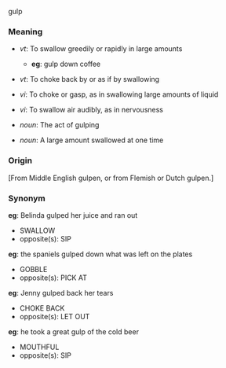 gulp
### Meaning
+ _vt_: To swallow greedily or rapidly in large amounts
    + __eg__: gulp down coffee
+ _vt_: To choke back by or as if by swallowing
+ _vi_: To choke or gasp, as in swallowing large amounts of liquid
+ _vi_: To swallow air audibly, as in nervousness

+ _noun_: The act of gulping
+ _noun_: A large amount swallowed at one time

### Origin

[From Middle English gulpen, or from Flemish or Dutch gulpen.]

### Synonym

__eg__: Belinda gulped her juice and ran out

+ SWALLOW 
+ opposite(s): SIP

__eg__: the spaniels gulped down what was left on the plates

+ GOBBLE
+ opposite(s): PICK AT

__eg__: Jenny gulped back her tears

+ CHOKE BACK
+ opposite(s): LET OUT

__eg__: he took a great gulp of the cold beer

+ MOUTHFUL
+ opposite(s): SIP


